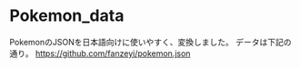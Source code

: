 # Pokemon_data

PokemonのJSONを日本語向けに使いやすく、変換しました。
データは下記の通り。
https://github.com/fanzeyi/pokemon.json
